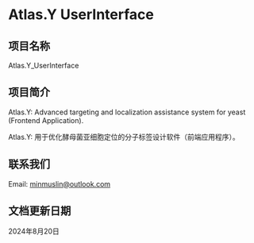 # Atlas.Y UserInterface

## 项目名称

Atlas.Y_UserInterface

## 项目简介

Atlas.Y: Advanced targeting and localization assistance system for yeast (Frontend Application).

Atlas.Y: 用于优化酵母菌亚细胞定位的分子标签设计软件（前端应用程序）。

## 联系我们

Email: minmuslin@outlook.com

## 文档更新日期

2024年8月20日